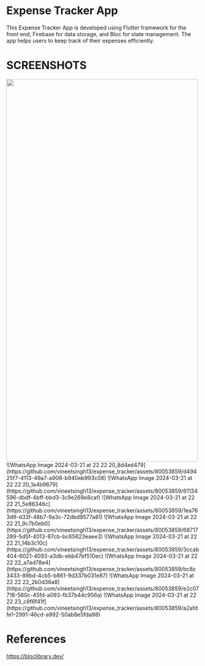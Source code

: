   # Expense Tracker App

This Expense Tracker App is developed using Flutter framework for the front end, Firebase for data storage, and Bloc for state management. The app helps users to keep track of their expenses efficiently.

# SCREENSHOTS
<img src="https://github.com/vineetsingh13/expense_tracker/assets/80053859/d49425f7-4113-49a7-a908-b940eb993c08" width="500" height="1000">
![WhatsApp Image 2024-03-21 at 22 22 20_8d4ed479](https://github.com/vineetsingh13/expense_tracker/assets/80053859/d49425f7-4113-49a7-a908-b940eb993c08)
![WhatsApp Image 2024-03-21 at 22 22 20_1a4b9679](https://github.com/vineetsingh13/expense_tracker/assets/80053859/61134596-dbdf-4bff-bbd3-3c9e269e8caf)
![WhatsApp Image 2024-03-21 at 22 22 21_5e86346c](https://github.com/vineetsingh13/expense_tracker/assets/80053859/1ea763d9-d33f-48b7-9a3c-72dbd9577a81)
![WhatsApp Image 2024-03-21 at 22 22 21_9c7b0eb0](https://github.com/vineetsingh13/expense_tracker/assets/80053859/68717289-5d5f-4013-87cb-bc65623eaee3)
![WhatsApp Image 2024-03-21 at 22 22 21_14b3c10c](https://github.com/vineetsingh13/expense_tracker/assets/80053859/3ccab404-6021-4093-a3db-ebb47bf510ec)
![WhatsApp Image 2024-03-21 at 22 22 22_a7ad78e4](https://github.com/vineetsingh13/expense_tracker/assets/80053859/bc8c3433-89bd-4cb5-b861-9d337b031e87)
![WhatsApp Image 2024-03-21 at 22 22 22_2b0d36a8](https://github.com/vineetsingh13/expense_tracker/assets/80053859/e2c07718-560c-45fd-a093-fb37b44c956a)
![WhatsApp Image 2024-03-21 at 22 22 23_c8f6f41f](https://github.com/vineetsingh13/expense_tracker/assets/80053859/a2afdfe1-2991-46cd-a992-50ab8e5fda98)

# References
https://bloclibrary.dev/
